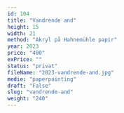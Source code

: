 ```yaml
---
id: 104
title: "Vandrende and"
height: 15
width: 21
method: "Akryl på Hahnemühle papir"
year: 2023
price: "400"
exPrice: ""
status: "privat"
fileName: "2023-vandrende-and.jpg"
medie: "paperpainting"
draft: "False"
slug: "vandrende-and"
weight: "240"
---
```


